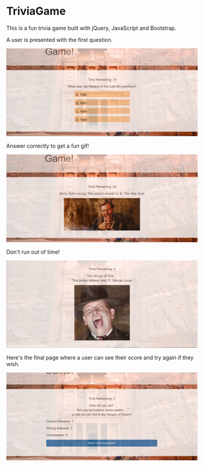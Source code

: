 # TriviaGame

This is a fun trivia game built with jQuery, JavaScript and Bootstrap. 

A user is presented with the first question. 

![Screenshot](/assets/images/question.PNG)

Answer correctly to get a fun gif!

![Screenshot](/assets/images/correct.PNG)

Don't run out of time!

![Screenshot](/assets/images/runoutoftime.PNG)

Here's the final page where a user can see their score and try again if they wish. 

![Screenshot](/assets/images/end.PNG)
